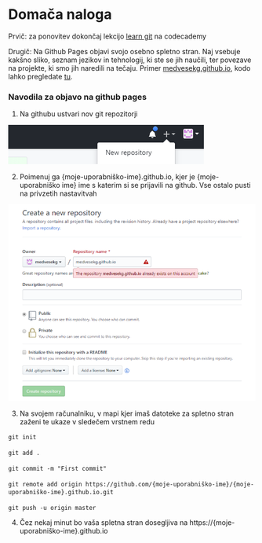 # Domača naloga

Prvič: za ponovitev dokončaj lekcijo [learn git](https://www.codecademy.com/learn/learn-git) na codecademy

Drugič: Na Github Pages objavi svojo osebno spletno stran. Naj vsebuje kakšno sliko, seznam jezikov in tehnologij, ki ste se jih naučili, ter povezave na projekte, ki smo jih naredili na tečaju. Primer [medvesekg.github.io](https://medvesekg.github.io), kodo lahko pregledate [tu](https://github.com/medvesekg/medvesekg.github.io).


### Navodila za objavo na github pages
1. Na githubu ustvari nov git repozitorji 


![newrepo](1.PNG)

2. Poimenuj ga {moje-uporabniško-ime}.github.io, kjer je {moje-uporabniško ime} ime s katerim si se prijavili na github. Vse ostalo pusti na privzetih nastavitvah


![newrepo2](2.PNG)


3. Na svojem računalniku, v mapi kjer imaš datoteke za spletno stran zaženi te ukaze v sledečem vrstnem redu
```
git init

git add .

git commit -m "First commit"

git remote add origin https://github.com/{moje-uporabniško-ime}/{moje-uporabniško-ime}.github.io.git

git push -u origin master
```

4. Čez nekaj minut bo vaša spletna stran dosegljiva na https://{moje-uporabniško-ime}.github.io
